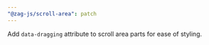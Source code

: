 ```yaml
---
"@zag-js/scroll-area": patch
---
```


Add `data-dragging` attribute to scroll area parts for ease of styling.
